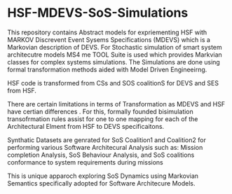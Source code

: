 # HSF-MDEVS-SoS-Simulations

This repository contains Abstract models for expriementing HSF with MARKOV Discrevent Event Sysems Specifications (MDEVS) which is a Markovian description of DEVS. For Stochastic simulation of smart system architecutre models MS4 me TOOL Suite is used which provides Markvian classes for complex systems simulations.  The Simulations are done using formal transformation methods aided with Model Driven Engineeirng. 

HSF code is transformed from CSs and SOS coalitionS for DEVS and SES from HSF.  

There are certain limitations in terms of Transformation as MDEVS and HSF have certian differences . For this, formally founded bisimulation transofrmation rules assist for one to one mapping for each of the Architectural Elment from HSF to DEVS specificaitons.

Synthatic Datasets are genrated for SoS Coalition1 and Coalition2 for performing various Software Architecural Analysis such as:
Mission completion Analysis,
SoS Behaviour Analysis,
and SoS coalitions conformance to system requirements during missions

This is unique apparoch exploring SoS Dynamics using Markovian Semantics specifically adopted for Software Architecure Models. 
